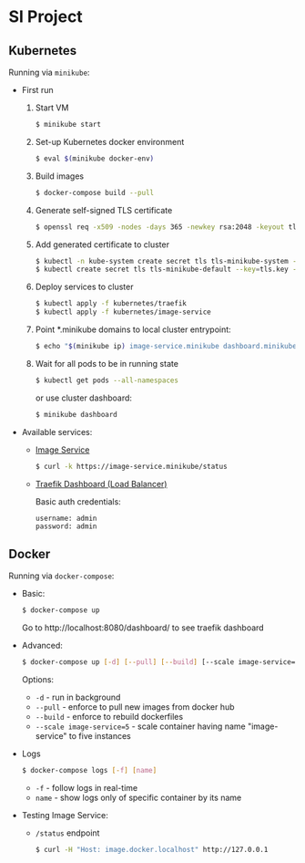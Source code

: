 # SI Project

## Kubernetes

Running via `minikube`:

- First run

    1. Start VM
        ```bash
        $ minikube start
        ```
    2. Set-up Kubernetes docker environment
        ```bash
        $ eval $(minikube docker-env)
        ```
    3. Build images
        ```bash
        $ docker-compose build --pull
        ```
    4. Generate self-signed TLS certificate
        ```bash
        $ openssl req -x509 -nodes -days 365 -newkey rsa:2048 -keyout tls.key -out tls.crt -subj "/CN=*.minikube"
        ```
    5. Add generated certificate to cluster
        ```bash
        $ kubectl -n kube-system create secret tls tls-minikube-system --key=tls.key --cert=tls.crt
        $ kubectl create secret tls tls-minikube-default --key=tls.key --cert=tls.crt
        ```
    6. Deploy services to cluster
        ```bash
        $ kubectl apply -f kubernetes/traefik
        $ kubectl apply -f kubernetes/image-service
        ```
    7. Point *.minikube domains to local cluster entrypoint:
        ```bash
        $ echo "$(minikube ip) image-service.minikube dashboard.minikube" | sudo tee -a /etc/hosts
        ```

    8. Wait for all pods to be in running state
        ```bash
        $ kubectl get pods --all-namespaces
        ```
        or use cluster dashboard:

        ```bash
        $ minikube dashboard
        ```

- Available services:
    - [Image Service](https://image-service.minikube)
        ```bash
        $ curl -k https://image-service.minikube/status
        ```
    - [Traefik Dashboard (Load Balancer)](https://dashboard.minikube)

        Basic auth credentials:

        ```
        username: admin
        password: admin
        ```

## Docker

Running via `docker-compose`:

- Basic:
    ```bash
    $ docker-compose up
    ```
    Go to http://localhost:8080/dashboard/ to see traefik dashboard

- Advanced:
    ```bash
    $ docker-compose up [-d] [--pull] [--build] [--scale image-service=5]
    ```
    Options:
    - `-d` - run in background
    - `--pull` - enforce to pull new images from docker hub
    - `--build` - enforce to rebuild dockerfiles
    - `--scale image-service=5` - scale container having name "image-service" to five instances

- Logs
    ```bash
    $ docker-compose logs [-f] [name]
    ```
    - `-f` - follow logs in real-time
    - `name` - show logs only of specific container by its name

- Testing Image Service:
    - `/status` endpoint
      ```bash
      $ curl -H "Host: image.docker.localhost" http://127.0.0.1
      ```
